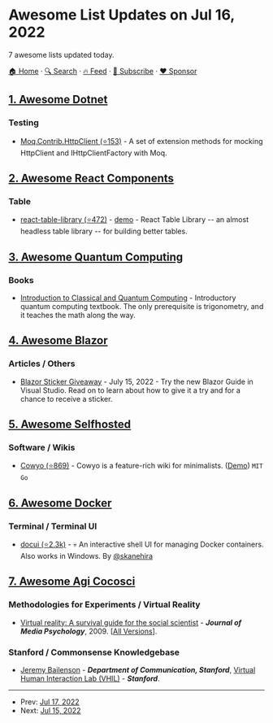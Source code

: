 # Awesome List Updates on Jul 16, 2022

7 awesome lists updated today.

[🏠 Home](/README.md) · [🔍 Search](https://www.trackawesomelist.com/search/) · [🔥 Feed](https://www.trackawesomelist.com/rss.xml) · [📮 Subscribe](https://trackawesomelist.us17.list-manage.com/subscribe?u=d2f0117aa829c83a63ec63c2f&id=36a103854c) · [❤️  Sponsor](https://github.com/sponsors/theowenyoung)



## [1. Awesome Dotnet](/content/quozd/awesome-dotnet/README.md)

### Testing

*   [Moq.Contrib.HttpClient (⭐153)](https://github.com/maxkagamine/Moq.Contrib.HttpClient) - A set of extension methods for mocking HttpClient and IHttpClientFactory with Moq.

## [2. Awesome React Components](/content/brillout/awesome-react-components/README.md)

### Table

*   [react-table-library (⭐472)](https://github.com/table-library/react-table-library) - [demo](https://react-table-library.com/) - React Table Library -- an almost headless table library -- for building better tables.

## [3. Awesome Quantum Computing](/content/desireevl/awesome-quantum-computing/README.md)

### Books

*   [Introduction to Classical and Quantum Computing](http://www.thomaswong.net/) - Introductory quantum computing textbook. The only prerequisite is trigonometry, and it teaches the math along the way.

## [4. Awesome Blazor](/content/AdrienTorris/awesome-blazor/README.md)

### Articles / Others

*   [Blazor Sticker Giveaway](https://dev.to/dotnet/blazor-sticker-giveaway-try-the-new-blazor-guide-in-visual-studio-4c8b) - July 15, 2022 - Try the new Blazor Guide in Visual Studio. Read on to learn about how to give it a try and for a chance to receive a sticker.

## [5. Awesome Selfhosted](/content/awesome-selfhosted/awesome-selfhosted/README.md)

### Software / Wikis

*   [Cowyo (⭐869)](https://github.com/schollz/cowyo) - Cowyo is a feature-rich wiki for minimalists. ([Demo](https://cowyo.com)) `MIT` `Go`

## [6. Awesome Docker](/content/veggiemonk/awesome-docker/README.md)

### Terminal / Terminal UI

*   [docui (⭐2.3k)](https://github.com/skanehira/docui) - :skull: An interactive shell UI for managing Docker containers. Also works in Windows. By [@skanehira](https://github.com/skanehira)

## [7. Awesome Agi Cocosci](/content/YuzheSHI/awesome-agi-cocosci/README.md)

### Methodologies for Experiments / Virtual Reality

*   [Virtual reality: A survival guide for the social scientist](https://stanfordvr.com/mm/2009/fox-jmp-vr-survival.pdf) - ***Journal of Media Psychology***, 2009. \[[All Versions](https://scholar.google.com/scholar?cluster=17318470193315023264\&hl=en\&as_sdt=0,5)].

### Stanford / Commonsense Knowledgebase

*   [Jeremy Bailenson](https://comm.stanford.edu/faculty-bailenson/) - ***Department of Communication, Stanford***, [Virtual Human Interaction Lab (VHIL)](https://stanfordvr.com/) - ***Stanford***.

---

- Prev: [Jul 17, 2022](/content/2022/07/17/README.md)
- Next: [Jul 15, 2022](/content/2022/07/15/README.md)